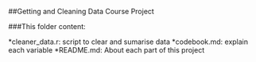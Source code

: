 ##Getting and Cleaning Data Course Project


###This folder content:



*cleaner_data.r: script to clear and sumarise data
*codebook.md: explain each variable 
*README.md: About each part of this project